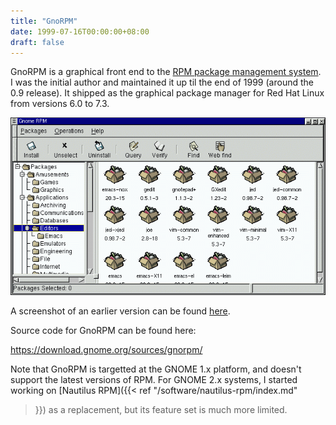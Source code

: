```yaml
---
title: "GnoRPM"
date: 1999-07-16T00:00:00+08:00
draft: false
---
```


GnoRPM is a graphical front end to the [RPM package management
system](http://rpm.org/).  I was the initial author and maintained it
up til the end of 1999 (around the 0.9 release).  It shipped as the
graphical package manager for Red Hat Linux from versions 6.0 to 7.3.

<!--more-->

![](gnorpmmain.gif)

A screenshot of an earlier version can be found [here](gnorpm-0.6.gif).

Source code for GnoRPM can be found here:

https://download.gnome.org/sources/gnorpm/

Note that GnoRPM is targetted at the GNOME 1.x platform, and doesn't
support the latest versions of RPM.  For GNOME 2.x systems, I started
working on [Nautilus RPM]({{< ref "/software/nautilus-rpm/index.md"
>}}) as a replacement, but its feature set is much more limited.
